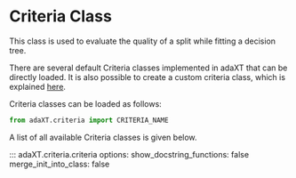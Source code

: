# Criteria Class

This class is used to evaluate the quality of a split while
fitting a decision tree.

There are several default Criteria classes implemented in adaXT that
can be directly loaded. It is also possible to create a custom
criteria class, which is explained
[here](../user_guide/creatingCriteria.md).


Criteria classes can be loaded as follows:
```python
from adaXT.criteria import CRITERIA_NAME
```

A list of all available Criteria classes is given below.

::: adaXT.criteria.criteria
    options:
      show_docstring_functions: false
      merge_init_into_class: false
